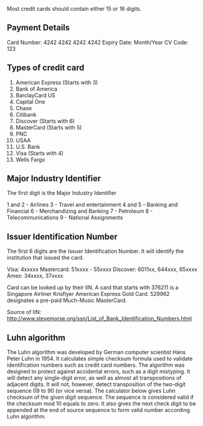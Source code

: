


Most credit cards should contain either 15 or 16 digits.

## Payment Details

Card Number: 4242 4242 4242 4242
Expiry Date: Month/Year
CV Code: 123

## Types of credit card
1. American Express (Starts with 3)
2. Bank of America
3. BarclayCard US
4. Capital One
5. Chase
6. Citibank
7. Discover (Starts with 6)
8. MasterCard (Starts with 5)
9. PNC
10. USAA
11. U.S. Bank
12. Visa (Starts with 4)
13. Wells Fargo

## Major Industry Identifier
The first digit is the Major Industry Identifier

1 and 2 - Airlines
3 - Travel and entertainment
4 and 5 - Banking and Financial
6 - Merchandizing and Banking
7 - Petroleum
8 - Telecommunications
9 - National Assignments

## Issuer Identification Number

The first 6 digits are the Issuer Identification Number. It will identify the institution that issued the card.


Visa: 4xxxxx
Mastercard: 51xxxx - 55xxxx
Discover: 6011xx, 644xxx, 65xxxx
Amex: 34xxxx, 37xxxx

Card can be looked up by their IIN. A card that starts with 376211 is a Singapore Airliner Krisflyer American Express Gold Card.
 529962 designates a pre-paid Much-Music MasterCard.

Source of IIN: http://www.stevemorse.org/ssn/List_of_Bank_Identification_Numbers.html

## Luhn algorithm

The Luhn algorithm was developed by German computer scientist Hans Peter Luhn in 1954. It calculates simple checksum formula used to validate identification numbers such as credit card numbers. The algorithm was designed to protect against accidental errors, such as a digit mistyping. It will detect any single-digit error, as well as almost all transpositions of adjacent digits. It will not, however, detect transposition of the two-digit sequence 09 to 90 (or vice versa).
The calculator below gives Luhn checksum of the given digit sequence. The sequence is considered valid if the checksum mod 10 equals to zero. It also gives the next check digit to be appended at the end of source sequence to form valid number according Luhn algorithm.